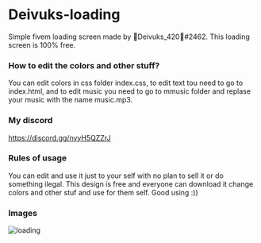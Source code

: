 # Deivuks-loading

Simple fivem loading screen made by 🖤Deivuks_420🖤#2462. This loading screen is 100% free.
<br>

### How to edit the colors and other stuff?

You can edit colors in css folder index.css, to edit text tou need to go to index.html, and to edit music you need to go to mmusic folder and replase your music with the name music.mp3.

### My discord

https://discord.gg/nyyH5QZZrJ

### Rules of usage

You can edit and use it just to your self with no plan to sell it or do something ilegal. This design is free and everyone can download it change colors and other stuf and use for them self. Good using :))

### Images
![loading](https://i.imgur.com/gC3HWBB.png)
